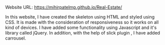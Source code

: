 Website URL: https://mihirpatelmp.github.io/Real-Estate/ 

In this website, I have created the skeleton using HTML and styled using CSS. 
It is made with the consideration of responsiveness so it works on all kind of devices.
I have added some functionality using Javascript and it's library called jQuery. In addition, with the help of slick plugin , I have added carrousel.
